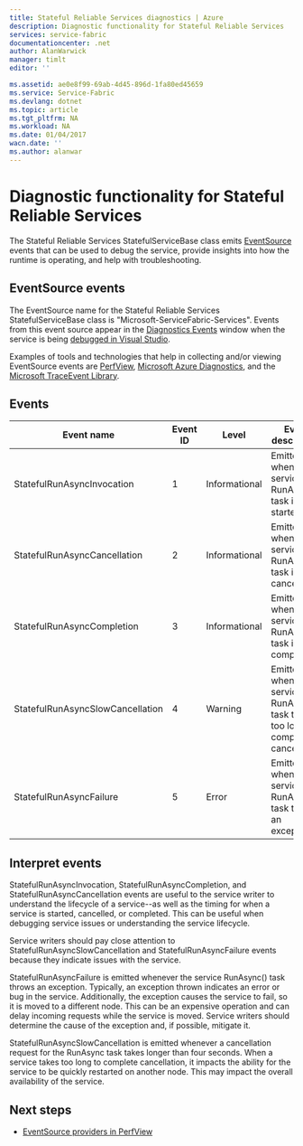 ```yaml
---
title: Stateful Reliable Services diagnostics | Azure
description: Diagnostic functionality for Stateful Reliable Services
services: service-fabric
documentationcenter: .net
author: AlanWarwick
manager: timlt
editor: ''

ms.assetid: ae0e8f99-69ab-4d45-896d-1fa80ed45659
ms.service: Service-Fabric
ms.devlang: dotnet
ms.topic: article
ms.tgt_pltfrm: NA
ms.workload: NA
ms.date: 01/04/2017
wacn.date: ''
ms.author: alanwar
---
```


# Diagnostic functionality for Stateful Reliable Services
The Stateful Reliable Services StatefulServiceBase class emits [EventSource](https://msdn.microsoft.com/zh-cn/library/system.diagnostics.tracing.eventsource.aspx) events that can be used to debug the service, provide insights into how the runtime is operating, and help with troubleshooting.

## EventSource events
The EventSource name for the Stateful Reliable Services StatefulServiceBase class is "Microsoft-ServiceFabric-Services". Events from this event source appear in the
[Diagnostics Events](./service-fabric-diagnostics-how-to-monitor-and-diagnose-services-locally.md#view-service-fabric-system-events-in-visual-studio) window when the service is being [debugged in Visual Studio](./service-fabric-debugging-your-application.md).

Examples of tools and technologies that help in collecting and/or viewing EventSource events are [PerfView](http://www.microsoft.com/download/details.aspx?id=28567),
[Microsoft Azure Diagnostics](../cloud-services/cloud-services-dotnet-diagnostics.md), and the
[Microsoft TraceEvent Library](http://www.nuget.org/packages/Microsoft.Diagnostics.Tracing.TraceEvent).

## Events

|Event name|Event ID|Level|Event description|
|----------|--------|-----|-----------------|
|StatefulRunAsyncInvocation|1|Informational|Emitted when service RunAsync task is started|
|StatefulRunAsyncCancellation|2|Informational|Emitted when service RunAsync task is cancelled|
|StatefulRunAsyncCompletion|3|Informational|Emitted when service RunAsync task is completed|
|StatefulRunAsyncSlowCancellation|4|Warning|Emitted when service RunAsync task takes too long to complete cancellation|
|StatefulRunAsyncFailure|5|Error|Emitted when service RunAsync task throws an exception|

## Interpret events

StatefulRunAsyncInvocation, StatefulRunAsyncCompletion, and StatefulRunAsyncCancellation events are useful to the service writer to understand the lifecycle of a service--as well as the timing for when a service is started, cancelled, or completed. This can be useful when debugging service issues or understanding the service lifecycle.

Service writers should pay close attention
to StatefulRunAsyncSlowCancellation and StatefulRunAsyncFailure events because they indicate issues with the service.

StatefulRunAsyncFailure is emitted whenever
the service RunAsync() task throws an exception. Typically, an exception thrown indicates an error or bug in the service. Additionally, the exception causes the service to fail, so it is moved to a different node. This can be an expensive operation and can delay incoming requests while the service is moved. Service writers should determine the cause of the exception and, if possible, mitigate it.

StatefulRunAsyncSlowCancellation is emitted whenever a cancellation request for the RunAsync task takes longer than four seconds. When a service takes too long to complete cancellation, it impacts
the ability for the service to be quickly restarted on another node. This may impact the overall availability of the service.

## Next steps
* [EventSource providers in PerfView](https://blogs.msdn.microsoft.com/vancem/2012/07/09/introduction-tutorial-logging-etw-events-in-c-system-diagnostics-tracing-eventsource/)
